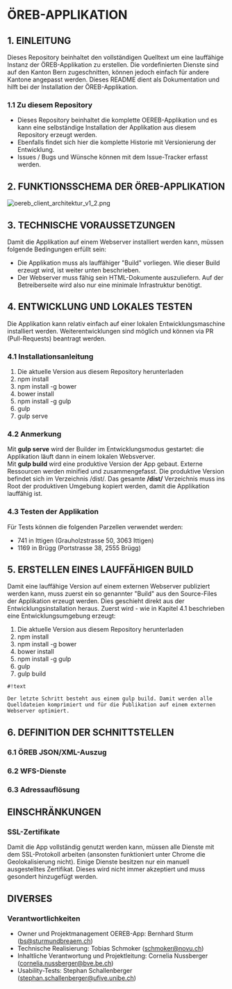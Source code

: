 # ÖREB-APPLIKATION #

## 1. EINLEITUNG ##
Dieses Repository beinhaltet den vollständigen Quelltext um eine lauffähige Instanz der ÖREB-Applikation zu erstellen. Die vordefinierten Dienste sind auf den Kanton Bern zugeschnitten, können jedoch einfach für andere Kantone angepasst werden. Dieses README dient als Dokumentation und hilft bei der Installation der ÖREB-Applikation. 

### 1.1 Zu diesem Repository ###
* Dieses Repository beinhaltet die komplette OEREB-Applikation und es kann eine selbständige Installation der Applikation aus diesem Repository erzeugt werden.
* Ebenfalls findet sich hier die komplette Historie mit Versionierung der Entwicklung. 
* Issues / Bugs und Wünsche können mit dem Issue-Tracker erfasst werden.

## 2. FUNKTIONSSCHEMA DER ÖREB-APPLIKATION ##
![oereb_client_architektur_v1_2.png](https://bitbucket.org/repo/kbojGq/images/2306584680-oereb_client_architektur_v1_2.png)

## 3. TECHNISCHE VORAUSSETZUNGEN ##
Damit die Applikation auf einem Webserver installiert werden kann, müssen folgende Bedingungen erfüllt sein:

* Die Applikation muss als lauffähiger "Build" vorliegen. Wie dieser Build erzeugt wird, ist weiter unten beschrieben.
* Der Webserver muss fähig sein HTML-Dokumente auszuliefern. Auf der Betreiberseite wird also nur eine minimale Infrastruktur benötigt.

## 4. ENTWICKLUNG UND LOKALES TESTEN ##
Die Applikation kann relativ einfach auf einer lokalen Entwicklungsmaschine installiert werden. Weiterentwicklungen sind möglich und können via PR (Pull-Requests) beantragt werden.

### 4.1 Installationsanleitung ###

1. Die aktuelle Version aus diesem Repository herunterladen
2. npm install
3. npm install -g bower
4. bower install
5. npm install -g gulp
6. gulp
7. gulp serve

### 4.2 Anmerkung ###
Mit **gulp serve** wird der Builder im Entwicklungsmodus gestartet: die Applikation läuft dann in einem lokalen Websverver.  
Mit **gulp build** wird eine produktive Version der App gebaut. Externe Ressourcen werden minified und zusammengefasst. Die produktive Version befindet sich im Verzeichnis /dist/. Das gesamte **/dist/** Verzeichnis muss ins Root der produktiven Umgebung kopiert werden, damit die Applikation lauffähig ist.

### 4.3 Testen der Applikation ###
Für Tests können die folgenden Parzellen verwendet werden:

* 741 in Ittigen (Grauholzstrasse 50, 3063 Ittigen)
* 1169 in Brügg (Portstrasse 38, 2555 Brügg)

## 5. ERSTELLEN EINES LAUFFÄHIGEN BUILD ##
Damit eine lauffähige Version auf einem externen Webserver publiziert werden kann, muss zuerst ein so genannter "Build" aus den Source-Files der Applikation erzeugt werden. Dies geschieht direkt aus der Entwicklungsinstallation heraus. Zuerst wird - wie in Kapitel 4.1 beschrieben eine Entwicklungsumgebung erzeugt:


1. Die aktuelle Version aus diesem Repository herunterladen
2. npm install
3. npm install -g bower
4. bower install
5. npm install -g gulp
6. gulp
7. gulp build


```
#!text

Der letzte Schritt besteht aus einem gulp build. Damit werden alle Quelldateien komprimiert und für die Publikation auf einem externen Webserver optimiert.
```



## 6. DEFINITION DER SCHNITTSTELLEN ##
### 6.1 ÖREB JSON/XML-Auszug ###

### 6.2 WFS-Dienste ###

### 6.3 Adressauflösung ###

## EINSCHRÄNKUNGEN ##
### SSL-Zertifikate ###
Damit die App vollständig genutzt werden kann, müssen alle Dienste mit dem SSL-Protokoll arbeiten (ansonsten funktioniert unter Chrome die Geolokalisierung nicht). Einige Dienste besitzen nur ein manuell ausgestelltes Zertifikat. Dieses wird nicht immer akzeptiert und muss gesondert hinzugefügt werden. 

## DIVERSES ##
### Verantwortlichkeiten ###

* Owner und Projektmanagement OEREB-App: Bernhard Sturm (bs@sturmundbreaem.ch)
* Technische Realisierung: Tobias Schmoker (schmoker@novu.ch)
* Inhaltliche Verantwortung und Projektleitung: Cornelia Nussberger (cornelia.nussberger@bve.be.ch)
* Usability-Tests: Stephan Schallenberger (stephan.schallenberger@ufive.unibe.ch)